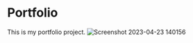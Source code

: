 # Portfolio

This is my portfolio project.
![Screenshot 2023-04-23 140156](https://user-images.githubusercontent.com/99284883/233841387-84324fe9-70f6-4eab-a213-219412d576cd.png)
